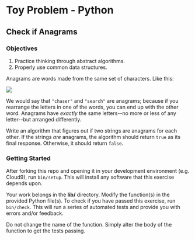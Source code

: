 # Toy Problem - Python

## Check if Anagrams

### Objectives

1. Practice thinking through abstract algorithms.
2. Properly use common data structures.

Anagrams are words made from the same set of characters. Like this:

![](http://cl.ly/e4vI/Screen%20Shot%202015-12-12%20at%209.24.58%20AM.png)

We would say that `"chaser"` and `"search"` are anagrams; because if you rearrange the letters in one of the words, you can end up with the other word. Anagrams have _exactly_ the same letters--no more or less of any letter--but arranged differently.

Write an algorithm that figures out if two strings are anagrams for each other. If the strings _are_ anagrams, the algorithm should return `true` as its final response. Otherwise, it should return `false`.

### Getting Started

After forking this repo and opening it in your development environment (e.g. Cloud9), run `bin/setup`. This will install any software that this exercise depends upon.

Your work belongs in the **lib/** directory. Modify the function(s) in the provided Python file(s). To check if you have passed this exercise, run `bin/check`. This will run a series of automated tests and provide you with errors and/or feedback.

Do not change the name of the function. Simply alter the body of the function to get the tests passing.